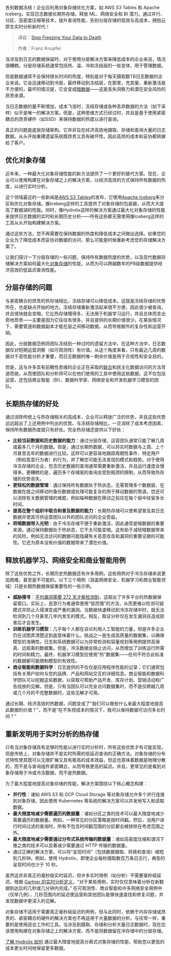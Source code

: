 <!--
title: 停止冻结你的数据至死
cover: https://cdn.thenewstack.io/media/2025/02/4304c1c4-icecave1.jpg
summary: 告别数据冻结！企业应利用对象存储优化方案，如 AWS S3 Tables 和 Apache Iceberg，实现日志数据长期热存储，释放 ML、网络安全和 BI 潜力。通过并行、分区、高密度压缩等技术，提升查询性能，告别分层存储的低效与高成本，拥抱云原生实时分析新时代！
-->

告别数据冻结！企业应利用对象存储优化方案，如 AWS S3 Tables 和 Apache Iceberg，实现日志数据长期热存储，释放 ML、网络安全和 BI 潜力。通过并行、分区、高密度压缩等技术，提升查询性能，告别分层存储的低效与高成本，拥抱云原生实时分析新时代！

> 译自：[Stop Freezing Your Data to Death](https://thenewstack.io/stop-freezing-your-data-to-death/)
> 
> 作者：Franz Knupfer

当涉及到日志的数据保留时，对于使用分层解决方案来降低成本的企业来说，情况很糟糕。分层存储系统通常包括热、温、冷和冻结层的一些变体，用于管理数据。

但是数据通常不会保持很长时间的热度，特别是对于每天摄取数TB日志数据的企业来说。它会迅速移动到冷层，最终移动到冻结层，在那里，充其量，重新激活是不方便的，最坏的情况是，它会变成[暗数据](https://hydrolix.io/blog/cybersecurity-and-dark-data/)——这是丢失洞察力和潜在安全风险的昂贵来源。

当日志数据的量不断增加，成本飞涨时，冻结存储或各种丢弃数据的方法（如下采样）似乎是唯一的解决方案。但是，这种思维方式已经过时，并且是基于使用紧密耦合的昂贵硬件（如SSD）来保持数据的热度以进行查询。

真正的问题是底层存储架构，它并非旨在经济高效地摄取、存储和查询大量的日志数据。从头开始重建遗留系统既昂贵又具有破坏性，因此高昂的成本和妥协都转嫁给了客户。

## 优化对象存储

近年来，一种最大化对象存储性能的新方法提供了一个更好的替代方案。现在，企业可以使用构建在对象存储之上的解决方案，以经济高效的方式保持所有数据的热度，以进行实时分析。

这个领域最近的一些新闻是[AWS S3 Tables](https://thenewstack.io/aws-debuts-a-distributed-sql-database-s3-tables-for-iceberg/)的发布，它使用[Apache Iceberg](https://thenewstack.io/snowflake-databricks-and-the-fight-for-apache-iceberg-tables/)来分区和优化对象存储。像Iceberg这样的工具提供了对象存储的包装器，从而大大提高了数据湖的性能。同时，像Hydrolix这样的解决方案通过最大化对象存储的性能来提供日志数据的实时和长期历史分析——所有这些都无需使用像Iceberg这样的工具从头开始构建解决方案。

通过这些方法，您不再需要在保持数据的热度和降低成本之间做出选择。如果您的企业为了降低成本而妥协对数据的访问，那么可能是时候重新考虑您的存储解决方案了。

让我们探讨一下分层存储的一些问题，保持所有数据热度的优势，以及现代数据存储解决方案如何最大化[对象存储](https://thenewstack.io/the-architects-guide-to-open-table-formats-and-object-storage/)的性能，从而为可以跨越数年的PB级数据提供经济高效的低延迟查询性能。

## 分层存储的问题

与紧密耦合的昂贵的热存储相比，冻结存储可以降低成本。这就是冻结存储的优势所在，也是缺点开始的地方。冻结存储重新激活起来很不方便，因此很少被查询，并且很快就会变暗。它比热存储慢得多，无法用于机器学习运行，并且总体而言出奇地昂贵——主要是因为它往往有很多，并且提供的长期价值很少。在某些情况下，需要管道和数据副本才能在层之间移动数据，从而导致额外的复杂性和运营开销。

因此，分层数据范例将团队冻结到一种过时的遗留方法中，在这种方法中，日志数据仅对短期运营洞察（如可观测性）有价值。从这个角度来看，只有最近几周的数据对于高性能分析才重要，而日志数据的唯一剩余价值是用于合规性和安全目的。

但是，这与许多具有前瞻性思维的企业正在采取的[联合](https://thenewstack.io/observability-isnt-enough-its-time-to-federate-log-data/)和民主化数据访问的方法背道而驰，从而使团队和分析师可以在他们使用的工具中使用这些数据。这不仅包括运营，还包括商业智能（BI）、数据科学家、网络安全和开发机器学习模型的团队。

## 长期热存储的好处

通过消除传统上与热存储相关的高成本，企业可以释放广泛的优势，并且这些优势远远超出了上述用例中列出的优势。与冻结存储相比，一旦消除了成本考虑因素，保持所有数据热度就只有好处。完全热存储还提供以下好处：

- **比较当前数据和历史数据的能力**：通过分层存储，运营团队通常只能了解几周或最多几个月的数据。但是，通过长期热数据，可以将实时数据与上周、上个月甚至去年的数据进行比较。这样可以更容易地跟踪周期性事件、特定用户（例如恶意行为者）的行为，并了解您可能无法发现的模式和趋势。对于使用冷冻存储的企业，包含历史数据的查询通常需要重新激活，并且运行速度会慢得多。更糟糕的是，遍历多个存储层的查询会受到瓶颈的限制，从而导致热存储的优势丧失。
- **更轻松的数据管理**：通过保持所有数据处于热状态，无需管理多个数据层、在数据在层之间移动时备份数据或处理可能复杂的用于移动数据的管道。您还可以消除有关数据管理的难题，例如每种数据在移动之前应在每个层中驻留多长时间。
- **提高在整个组织中联合和普及数据的能力**：长期热存储可以使希望普及其日志数据并使其可供运营团队以外的团队访问的企业受益。
- **将暗数据带入光明**：由于冷冻存储不便于重新激活，因此通常是暗数据的重要来源。通过保持数据处于热状态，它不太可能变暗。这有助于减轻暗数据带来的风险，例如无法访问的数据可能隐藏有关恶意攻击和漏洞的重要证据的可能性。它还为原本没有价值的数据带来了潜在价值。

## 释放机器学习、网络安全和商业智能用例

除了这些优势之外，长期历史热数据还有许多用例，这些用例对于冷冻存储来说更加困难，甚至是不可能的。以下三个用例（涵盖网络安全、机器学习和商业智能领域）只是长期热数据保留重要性的一些示例。

- **威胁搜寻**：[平均漏洞需要 272 天才能检测到](https://www.ibm.com/think/topics/data-breach)，这超出了许多平台的热数据保留窗口。实际上，恶意行为者通常使用“低而慢”的方法，从而更难以检测可疑模式并防止入侵演变成严重的漏洞。当数据快速移动到冷冻存储中时，就无法检测到几个月甚至几年内发生的模式。相反，取证分析仅在发生漏洞且造成损害后才会发生。
- **训练机器学习模型**：几乎每个人都在谈论利用人工智能的力量，但是许多企业仍在试图弄清楚这到底意味着什么。挑战之一是生成高质量的数据集，以确保模型的准确性。日志和系统数据可以为异常检测和容量规划等用例提供高保真、远距离的数据集。但是，冷冻数据会阻止访问，从而增加了训练运行所需的时间和精力。最终，机器学习模型应使用“热”数据集——任何不符合此标准的数据都可能限制模型的有效性。
- **商业智能和数据科学**：日志提供的不仅仅是应用程序性能的记录；它们通常包括有关用户如何与您的品牌、产品和网站交互的详细信息。商业智能和数据科学团队可以挖掘这些数据，以获取可帮助产品开发、库存计划、营销活动和广告投放的见解。但是，只有当团队可以完全访问数据集时，而不是仅跨越几周或几个月的不完整数据时，这些见解才可用。

通过长期、经济高效的热数据，问题变成了“我们可以做些什么来最大程度地提高此数据的价值？”，而不是“在不失控成本的情况下，我可以保持数据可访问多长时间？”

## 重新发明用于实时分析的热存储

只有当对象存储具有足够的性能以进行实时分析时，所有这些优势才有可能实现。但是传统上，对象存储并不是实时所需的低延迟查询的正确方法。对象存储的分布式特性使其既可以无限扩展又具有极高的成本效益，但这也意味着数据是物理分散的，而不是与查询组件紧密耦合，从而导致更高的延迟。并且，更常见的是看到对象存储用于冷或冷冻数据，而不是热数据。

为了最大程度地提高对象存储的性能，解决方案围绕以下核心概念构建：

- **并行性**：诸如 AWS S3 和 GCP Cloud Storage 等对象存储允许多个并行连接到对象存储，因此使用 Kubernetes 等系统的解决方案可以并发地写入和读取数据。
- **最大限度地减少需要遍历的数据量**：诸如分区之类的技术可以最大限度地减少需要遍历的数据量。例如，一种常见的分区策略是按时间戳。然后，当用户进行时间过滤的查询时，所有不包含时间戳范围的分区都会被排除在考虑范围之外。
- **最大限度地减少需要通过分布式系统传输的数据量**：诸如高密度压缩和谓词下推之类的技术可以显著减少需要通过 HTTP 传输的数据量。
- 通过正确的解决方案，可以将“呈现时间”（包括数据摄取、转换和查询）缩短到几秒钟。例如，使用 Hydrolix，即使企业每秒摄取数百万条日志行，典型的呈现时间也少于 10 秒。

虽然这并非真正的毫秒级实时延迟，但许多实时用例（如分析）不需要毫秒级延迟。根据 [Gartner 的实时分析定义](https://www.gartner.com/en/information-technology/glossary/real-time-analytics)，“对于某些用例，实时仅仅意味着分析在新数据到达后的几秒或几分钟内完成。” 在可观测性、商业智能和许多网络安全用例中（仅举几例），几秒范围内的延迟使运营和其他团队能够快速查找和修复问题，并发现数据中更深入的见解。

对象存储不适用于需要真正毫秒级延迟的用例，但与此同时，依赖于内存存储或昂贵的、紧密耦合的硬件的解决方案也不再适用于大量数据的分析。与往常一样，重要的是使用适合工作的工具。当涉及到摄取、存储和分析大量日志数据时，现在应该使用构建在对象存储之上的解决方案，而不是将数据留在冷存储中的分层存储。

[了解 Hydrolix 如何](https://hydrolix.io/hydrolix-enterprise/) 通过最大限度地提高分离式对象存储的性能，帮助您以更低的成本更长时间地保留更多数据。